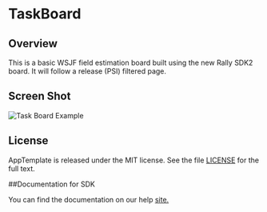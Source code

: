 TaskBoard
=========================

## Overview
This is a basic WSJF field estimation board built using the new Rally SDK2 board. It will follow a release (PSI) filtered page.

## Screen Shot

![Task Board Example](https://raw.github.com/RallyRonnie/WSJFBoard/master/screenshot.png)

## License

AppTemplate is released under the MIT license.  See the file [LICENSE](./LICENSE) for the full text.

##Documentation for SDK

You can find the documentation on our help [site.](https://help.rallydev.com/apps/2.0rc2/doc/)
